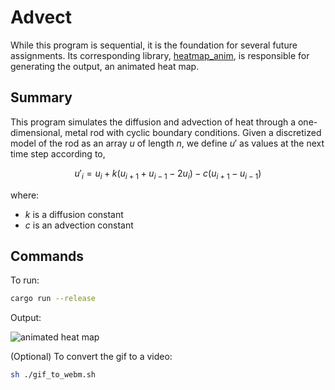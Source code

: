 # Advect

While this program is sequential, it is the foundation for several future assignments. Its corresponding library, [heatmap_anim](https://github.com/scottfones/cisc-372-rust-progs/tree/main/libs/heatmap_anim.gif), is responsible for generating the output, an animated heat map.

## Summary

This program simulates the diffusion and advection of heat through a one-dimensional, metal rod with cyclic boundary conditions. Given a discretized model of the rod as an array $u$ of length $n$, we define $u'$ as values at the next time step according to,

$$u'_i = u_i + k(u_{i+1} + u_{i-1} - 2u_i) - c(u_{i+1} - u_{i-1})$$

where:

- $k$ is a diffusion constant
- $c$ is an advection constant

## Commands

To run:

```bash
cargo run --release
```

Output:

![animated heat map](https://github.com/scottfones/cisc-372-rust-progs/imgs/hw2_advect_anim.gif)

(Optional) To convert the gif to a video:
```bash
sh ./gif_to_webm.sh
```
